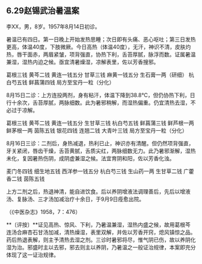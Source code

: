 ## 6.29赵锡武治暑温案

李XX，男，8岁。1957年8月14日初诊。

暑温已有四日。第一日晚上开始发热思睡；次日即有头痛、恶心呕吐；第三日发热更高，体温40度，下肢微厥。今日高热（体温40度），无汗，神识不清，皮肤灼热，唇干面赤，两眉紧皱，项背强直，协热下利，舌苔厚腻，脉浮而数。证属暑温兼湿，湿热内迫之候。亟宜清暑燥湿，凉解表里，佐以芳香搜邪。

葛根三钱 黄芩二钱 黄连一钱五分 甘草三钱 麻黄一钱五分 生石膏一两（研细） 杭白芍五钱 鲜菖蒲四钱 局方至宝丹一粒（分化）

8月15日二诊：上方连投两剂，身有粘汗，体温下降到38.8℃，但仍协热下利，日行十余次，舌苔厚腻，两脉细数。此为暑邪稍解，而湿热偏重。仍宜清热去湿，不必过于凉解。

葛根三钱 黄芩二钱 黄连一钱五分 生甘草三钱 杭白芍五钱 鲜菖蒲三钱 鲜芦根一两 鲜茅根一两 茵陈五钱 银花四钱 连翘二钱 大青叶三钱 局方至宝丹一粒（分化）

8月16日三诊：二剂后，身热减退，热利已止，神识亦有清醒。但仍然项背强直，牙关紧闭，唇齿干燥，舌苔黄腻，舌质尖红，两脉细数无力。此乃暑邪渐解，湿热未化，复因暑热伤阴，成阴虚兼湿之候。法宜育阴和阳，佐以芳香化浊。

麦门冬四钱 细生地五钱 西洋参一钱五分 杭白芍三钱 生山药一两 生甘草二钱 广藿香二钱 茵陈五钱

上方二剂之后，热退神清，能自进饮食。后以养阴增液法调理善后，先后以增液汤、复脉汤、三才汤加减治疗十余日，于9月9日痊愈出院。

（《中医杂志》1958，7：476）

**〔评按〕**证见高热、惊风、下利，乃暑温兼湿，湿热内盛之候，故用葛根芩连汤合麻杏石甘汤加减，清热燥湿，表里双解，并佐以芳香开窍，熄风镇惊之品。药后热退表解，则主予清热去湿之剂。三诊时暑邪将尽，惟气阴已伤，故以养阴化湿为治。邪盛时主以去邪，邪去则主以养阴，乃暑温之一般证治规律，本案即充分体现了这一证治规律。
